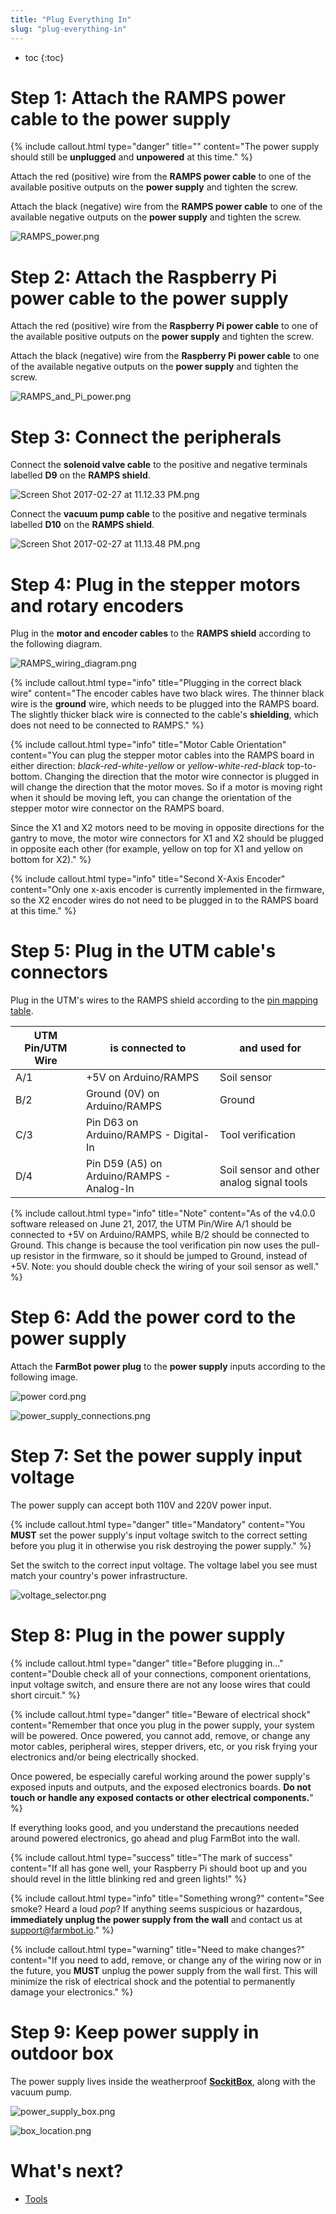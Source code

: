 ```yaml
---
title: "Plug Everything In"
slug: "plug-everything-in"
---
```


* toc
{:toc}

# Step 1: Attach the RAMPS power cable to the power supply

{%
include callout.html
type="danger"
title=""
content="The power supply should still be **unplugged** and **unpowered** at this time."
%}

Attach the red (positive) wire from the **RAMPS power cable** to one of the available positive outputs on the **power supply** and tighten the screw.

Attach the black (negative) wire from the **RAMPS power cable** to one of the available negative outputs on the **power supply** and tighten the screw.

![RAMPS_power.png](_images/RAMPS_power.png)

# Step 2: Attach the Raspberry Pi power cable to the power supply
Attach the red (positive) wire from the **Raspberry Pi power cable** to one of the available positive outputs on the **power supply** and tighten the screw.

Attach the black (negative) wire from the **Raspberry Pi power cable** to one of the available negative outputs on the **power supply** and tighten the screw.

![RAMPS_and_Pi_power.png](_images/RAMPS_and_Pi_power.png)

# Step 3: Connect the peripherals
Connect the **solenoid valve cable** to the positive and negative terminals labelled **D9** on the **RAMPS shield**.

![Screen Shot 2017-02-27 at 11.12.33 PM.png](_images/Screen_Shot_2017-02-27_at_11.12.33_PM.png)

Connect the **vacuum pump cable** to the positive and negative terminals labelled **D10** on the **RAMPS shield**.

![Screen Shot 2017-02-27 at 11.13.48 PM.png](_images/Screen_Shot_2017-02-27_at_11.13.48_PM.png)

# Step 4: Plug in the stepper motors and rotary encoders
Plug in the **motor and encoder cables** to the **RAMPS shield** according to the following diagram.

![RAMPS_wiring_diagram.png](_images/RAMPS_wiring_diagram.png)



{%
include callout.html
type="info"
title="Plugging in the correct black wire"
content="The encoder cables have two black wires. The thinner black wire is the **ground** wire, which needs to be plugged into the RAMPS board. The slightly thicker black wire is connected to the cable's **shielding**, which does not need to be connected to RAMPS."
%}



{%
include callout.html
type="info"
title="Motor Cable Orientation"
content="You can plug the stepper motor cables into the RAMPS board in either direction: _black-red-white-yellow_ or _yellow-white-red-black_ top-to-bottom. Changing the direction that the motor wire connector is plugged in will change the direction that the motor moves. So if a motor is moving right when it should be moving left, you can change the orientation of the stepper motor wire connector on the RAMPS board.

Since the X1 and X2 motors need to be moving in opposite directions for the gantry to move, the motor wire connectors for X1 and X2 should be plugged in opposite each other (for example, yellow on top for X1 and yellow on bottom for X2)."
%}



{%
include callout.html
type="info"
title="Second X-Axis Encoder"
content="Only one x-axis encoder is currently implemented in the firmware, so the X2 encoder wires do not need to be plugged in to the RAMPS board at this time."
%}

# Step 5: Plug in the UTM cable's connectors
Plug in the UTM's wires to the RAMPS shield according to the [pin mapping table](../../FarmBot-Genesis-V1.2/utm.md).


|UTM Pin/UTM Wire              |is connected to               |and used for                  |
|------------------------------|------------------------------|------------------------------|
|A/1                           |+5V on Arduino/RAMPS          |Soil sensor
|B/2                           |Ground (0V) on Arduino/RAMPS  |Ground
|C/3                           |Pin D63 on Arduino/RAMPS - Digital-In|Tool verification
|D/4                           |Pin D59 (A5) on Arduino/RAMPS - Analog-In|Soil sensor and other analog signal tools



{%
include callout.html
type="info"
title="Note"
content="As of the v4.0.0 software released on June 21, 2017, the UTM Pin/Wire A/1 should be connected to +5V on Arduino/RAMPS, while B/2 should be connected to Ground. This change is because the tool verification pin now uses the pull-up resistor in the firmware, so it should be jumped to Ground, instead of +5V. Note: you should double check the wiring of your soil sensor as well."
%}

# Step 6: Add the power cord to the power supply
Attach the **FarmBot power plug** to the **power supply** inputs according to the following image.

![power cord.png](_images/power_cord.png)



![power_supply_connections.png](_images/power_supply_connections.png)

# Step 7: Set the power supply input voltage
The power supply can accept both 110V and 220V power input.

{%
include callout.html
type="danger"
title="Mandatory"
content="You **MUST** set the power supply's input voltage switch to the correct setting before you plug it in otherwise you risk destroying the power supply."
%}

Set the switch to the correct input voltage. The voltage label you see must match your country's power infrastructure.

![voltage_selector.png](_images/voltage_selector.png)

# Step 8: Plug in the power supply

{%
include callout.html
type="danger"
title="Before plugging in..."
content="Double check all of your connections, component orientations, input voltage switch, and ensure there are not any loose wires that could short circuit."
%}



{%
include callout.html
type="danger"
title="Beware of electrical shock"
content="Remember that once you plug in the power supply, your system will be powered. Once powered, you cannot add, remove, or change any motor cables, peripheral wires, stepper drivers, etc, or you risk frying your electronics and/or being electrically shocked.

Once powered, be especially careful working around the power supply's exposed inputs and outputs, and the exposed electronics boards. **Do not touch or handle any exposed contacts or other electrical components.**"
%}

If everything looks good, and you understand the precautions needed around powered electronics, go ahead and plug FarmBot into the wall.

{%
include callout.html
type="success"
title="The mark of success"
content="If all has gone well, your Raspberry Pi should boot up and you should revel in the little blinking red and green lights!"
%}



{%
include callout.html
type="info"
title="Something wrong?"
content="See smoke? Heard a loud *pop*? If anything seems suspicious or hazardous, **immediately unplug the power supply from the wall** and contact us at [support@farmbot.io](mailto:support@farmbot.io)."
%}



{%
include callout.html
type="warning"
title="Need to make changes?"
content="If you need to add, remove, or change any of the wiring now or in the future, you **MUST** unplug the power supply from the wall first. This will minimize the risk of electrical shock and the potential to permanently damage your electronics."
%}

# Step 9: Keep power supply in outdoor box

The power supply lives inside the weatherproof **[SockitBox](http://www.sockitbox.com/size-option/285/#ad-image-3)**, along with the vacuum pump.

![power_supply_box.png](_images/power_supply_box.png)



![box_location.png](_images/box_location.png)


# What's next?

 * [Tools](../../FarmBot-Genesis-V1.2/tools.md)
